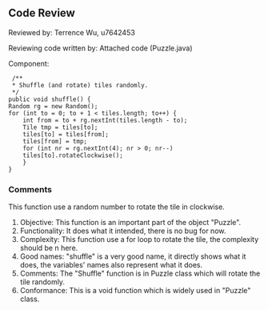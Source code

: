 ## Code Review

Reviewed by: Terrence Wu, u7642453

Reviewing code written by: Attached code (Puzzle.java)

Component:     
        
     /**
     * Shuffle (and rotate) tiles randomly.
     */
    public void shuffle() {
	Random rg = new Random();
	for (int to = 0; to + 1 < tiles.length; to++) {
	    int from = to + rg.nextInt(tiles.length - to);
	    Tile tmp = tiles[to];
	    tiles[to] = tiles[from];
	    tiles[from] = tmp;
	    for (int nr = rg.nextInt(4); nr > 0; nr--)
		tiles[to].rotateClockwise();
	    }
    }

### Comments 

This function use a random number to rotate the tile in clockwise.
1. Objective: This function is an important part of the object "Puzzle".
2. Functionality: It does what it intended, there is no bug for now.
3. Complexity: This function use a for loop to rotate the tile, the complexity should be n here.
4. Good names: "shuffle" is a very good name, it directly shows what it does, the variables' names also represent what it does.
5. Comments: The "Shuffle" function is in Puzzle class which will rotate the tile randomly.
6. Conformance: This is a void function which is widely used in "Puzzle" class.